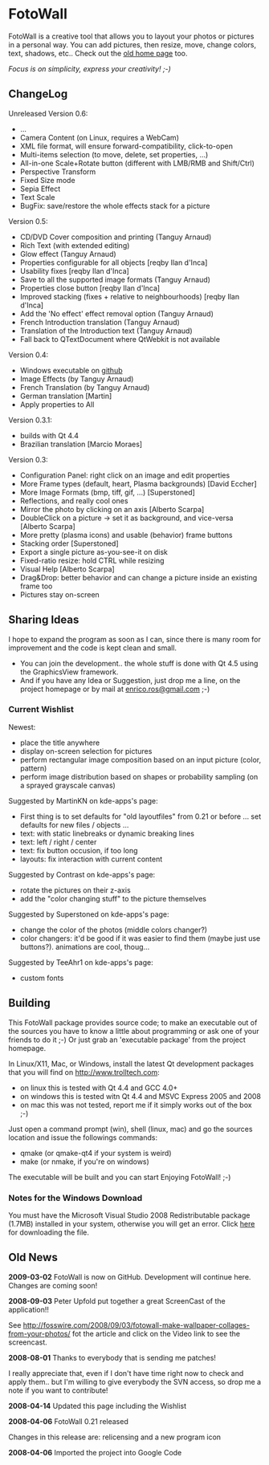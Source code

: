 FotoWall
========

FotoWall is a creative tool that allows you to layout your photos or pictures in a personal way. You can add pictures, then resize, move, change colors, text, shadows, etc..
Check out the [old home page](http://code.google.com/p/fotowall) too.

*Focus is on simplicity, express your creativity! ;-)*


ChangeLog
---------

Unreleased Version 0.6:

* ...
* Camera Content (on Linux, requires a WebCam)
* XML file format, will ensure forward-compatibility, click-to-open
* Multi-items selection (to move, delete, set properties, ...)
* All-in-one Scale+Rotate button (different with LMB/RMB and Shift/Ctrl)
* Perspective Transform
* Fixed Size mode
* Sepia Effect
* Text Scale
* BugFix: save/restore the whole effects stack for a picture

Version 0.5:

* CD/DVD Cover composition and printing (Tanguy Arnaud)
* Rich Text (with extended editing)
* Glow effect (Tanguy Arnaud)
* Properties configurable for all objects [reqby Ilan d'Inca]
* Usability fixes [reqby Ilan d'Inca]
* Save to all the supported image formats (Tanguy Arnaud)
* Properties close button [reqby Ilan d'Inca]
* Improved stacking (fixes + relative to neighbourhoods) [reqby Ilan d'Inca]
* Add the 'No effect' effect removal option (Tanguy Arnaud)
* French Introduction translation (Tanguy Arnaud)
* Translation of the Introduction text (Tanguy Arnaud)
* Fall back to QTextDocument where QtWebkit is not available

Version 0.4:

* Windows executable on [github](http://github.com/enricoros/fotowall/downloads)
* Image Effects (by Tanguy Arnaud)
* French Translation (by Tanguy Arnaud)
* German translation [Martin]
* Apply properties to All

Version 0.3.1:

* builds with Qt 4.4
* Brazilian translation [Marcio Moraes]

Version 0.3:

* Configuration Panel: right click on an image and edit properties
* More Frame types (default, heart, Plasma backgrounds) [David Eccher]
* More Image Formats (bmp, tiff, gif, ...) [Superstoned]
* Reflections, and really cool ones
* Mirror the photo by clicking on an axis [Alberto Scarpa]
* DoubleClick on a picture -> set it as background, and vice-versa [Alberto Scarpa]
* More pretty (plasma icons) and usable (behavior) frame buttons
* Stacking order [Superstoned]
* Export a single picture as-you-see-it on disk
* Fixed-ratio resize: hold CTRL while resizing
* Visual Help [Alberto Scarpa]
* Drag&Drop: better behavior and can change a picture inside an existing frame too
* Pictures stay on-screen


Sharing Ideas
-------------

I hope to expand the program as soon as I can, since there is many room for improvement and the code is kept clean and small.

- You can join the development.. the whole stuff is done with Qt 4.5 using the
  GraphicsView framework.
- And if you have any Idea or Suggestion, just drop me a line, on the project
  homepage or by mail at  enrico.ros@gmail.com ;-)

### Current Wishlist

Newest:

* place the title anywhere
* display on-screen selection for pictures
* perform rectangular image composition based on an input picture (color, pattern)
* perform image distribution based on shapes or probability sampling (on a sprayed grayscale canvas)

Suggested by MartinKN on kde-apps's page:

* First thing is to set defaults for "old layoutfiles" from 0.21 or before ... set defaults for new files / objects ...
* text: with static linebreaks or dynamic breaking lines
* text: left / right / center
* text: fix button occusion, if too long
* layouts: fix interaction with current content

Suggested by Contrast on kde-apps's page:

* rotate the pictures on their z-axis
* add the "color changing stuff" to the picture themselves

Suggested by Superstoned on kde-apps's page:

* change the color of the photos (middle colors changer?)
* color changers: it'd be good if it was easier to find them (maybe just use buttons?). animations are cool, thoug...

Suggested by TeeAhr1 on kde-apps's page:

* custom fonts


Building
--------

This FotoWall package provides source code; to make an executable out of the
sources you have to know a little about programming or ask one of your friends
to do it ;-) Or just grab an 'executable package' from the project homepage.

In Linux/X11, Mac, or Windows, install the latest Qt development packages that
you will find on http://www.trolltech.com:

- on linux this is tested with Qt 4.4 and GCC 4.0+
- on windows this is tested witn Qt 4.4 and MSVC Express 2005 and 2008
- on mac this was not tested, report me if it simply works out of the box ;-)

Just open a command prompt (win), shell (linux, mac) and go the sources
location and issue the followings commands:

- qmake  (or qmake-qt4 if your system is weird)
- make   (or nmake, if you're on windows)

The executable will be built and you can start Enjoying FotoWall! ;-)

### Notes for the Windows Download

You must have the Microsoft Visual Studio 2008 Redistributable package (1.7MB) installed in your system, otherwise you will get an error.
Click [here](http://www.microsoft.com/downloads/details.aspx?familyid=9B2DA534-3E03-4391-8A4D-074B9F2BC1BF) for downloading the file.


Old News
--------

**2009-03-02** FotoWall is now on GitHub. Development will continue here. Changes are coming soon!

**2008-09-03** Peter Upfold put together a great ScreenCast of the application!!

See http://fosswire.com/2008/09/03/fotowall-make-wallpaper-collages-from-your-photos/ fot the article and click on the Video link to see the screencast.

**2008-08-01** Thanks to everybody that is sending me patches!

I really appreciate that, even if I don't have time right now to check and apply them.. but I'm willing to give everybody the SVN access, so drop me a note if you want to contribute!

**2008-04-14** Updated this page including the Wishlist

**2008-04-06** FotoWall 0.21 released

Changes in this release are: relicensing and a new program icon

**2008-04-06** Imported the project into Google Code
